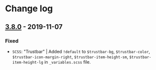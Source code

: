 # Change log

## [3.8.0](https://www.secrz.de/bitbucket/projects/CAKE/repos/phoenix/browse?at=refs%2Ftags%2Fv3.8.0) - 2019-11-07

### Fixed

* `SCSS`: "Trustbar" | Added `!default` to `$trustbar-bg`, `$trustbar-color`, `$trustbar-icon-margin-right`, `$trustbar-item-height-sm`, `$trustbar-item-height-lg` in `_variables.scss` file.
